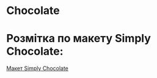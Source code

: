 # Chocolate

# Розмітка по макету Simply Chocolate:

[Макет Simply Chocolate](<https://www.figma.com/design/mq0E4fXcPR0j3x989YJoTG/Simply-Chocolate-v1.0.0-(Copy)?node-id=5701-1481&t=rdfUuL6LUvfi4MfI-1>)
